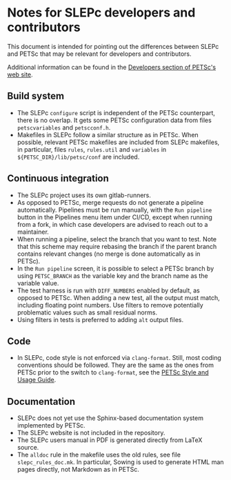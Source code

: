 
Notes for SLEPc developers and contributors
===========================================

This document is intended for pointing out the differences between SLEPc and PETSc that may be relevant for developers and contributors.

Additional information can be found in the [Developers section of PETSc's web site](https://petsc.org/release/developers).

Build system
------------

- The SLEPc `configure` script is independent of the PETSc counterpart, there is no overlap. It gets some PETSc configuration data from files `petscvariables` and `petscconf.h`.
- Makefiles in SLEPc follow a similar structure as in PETSc. When possible, relevant PETSc makefiles are included from SLEPc makefiles, in particular, files `rules`, `rules.util` and `variables` in `${PETSC_DIR}/lib/petsc/conf` are included.

Continuous integration
----------------------

- The SLEPc project uses its own gitlab-runners.
- As opposed to PETSc, merge requests do not generate a pipeline automatically. Pipelines must be run manually, with the `Run pipeline` button in the Pipelines menu item under CI/CD, except when running from a fork, in which case developers are advised to reach out to a maintainer.
- When running a pipeline, select the branch that you want to test. Note that this scheme may require rebasing the branch if the parent branch contains relevant changes (no merge is done automatically as in PETSc).
- In the `Run pipeline` screen, it is possible to select a PETSc branch by using `PETSC_BRANCH` as the variable key and the branch name as the variable value.
- The test harness is run with `DIFF_NUMBERS` enabled by default, as opposed to PETSc. When adding a new test, all the output must match, including floating point numbers. Use filters to remove potentially problematic values such as small residual norms.
- Using filters in tests is preferred to adding `alt` output files.

Code
----

- In SLEPc, code style is not enforced via `clang-format`. Still, most coding conventions should be followed. They are the same as the ones from PETSc prior to the switch to `clang-format`, see the [PETSc Style and Usage Guide](https://petsc.org/release/developers/style/).

Documentation
-------------

- SLEPc does not yet use the Sphinx-based documentation system implemented by PETSc.
- The SLEPc website is not included in the repository.
- The SLEPc users manual in PDF is generated directly from LaTeX source.
- The `alldoc` rule in the makefile uses the old rules, see file `slepc_rules_doc.mk`. In particular, Sowing is used to generate HTML man pages directly, not Markdown as in PETSc.

